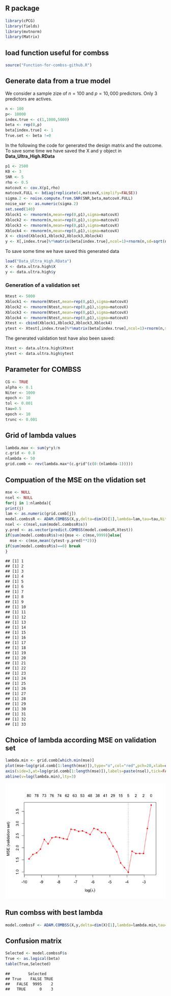 R package
---------

``` r
library(cPCG)
library(fields)
library(mvtnorm)
library(Matrix)
```

load function useful for combss
-------------------------------

``` r
source("Function-for-combss-github.R")
```

Generate data from a true model
-------------------------------

We consider a sample zize of *n* = 100 and *p* = 10, 000 predictors.
Only 3 predictors are actives.

``` r
n <- 100
p<- 10000
index.true <- c(1,1000,5000)
beta <- rep(0,p)
beta[index.true] <- 1
True.set <- beta !=0
```

In the following the code for generated the design matrix and the
outcome. To save some time we have saved the X and y object in
**Data\_Ultra\_High.RData**

``` r
p1 <- 2500
K0 <- 3
SNR <- 5
rho <- 0.5
matcovX <- cov.X(p1,rho)
matcovX.FULL <- bdiag(replicate(4,matcovX,simplify=FALSE))
sigma.2 <- noise.compute.from.SNR(SNR,beta,matcovX.FULL)
noise_var <- as.numeric(sigma.2)
set.seed(140)
Xblock1 <- rmvnorm(n,mean=rep(0,p1),sigma=matcovX)
Xblock2 <- rmvnorm(n,mean=rep(0,p1),sigma=matcovX)
Xblock3 <- rmvnorm(n,mean=rep(0,p1),sigma=matcovX)
Xblock4 <- rmvnorm(n,mean=rep(0,p1),sigma=matcovX)
X <- cbind(Xblock1,Xblock2,Xblock3,Xblock4)
y <- X[,index.true]%*%matrix(beta[index.true],ncol=1)+rnorm(n,sd=sqrt(noise_var))
```

To save some time we have saved this generated data

``` r
load("Data_Ultra_High.RData")
X <- data.ultra.high$X
y <- data.ultra.high$y
```

### Generation of a validation set

``` r
Ntest <- 5000
Xblock1 <- rmvnorm(Ntest,mean=rep(0,p1),sigma=matcovX)
Xblock2 <- rmvnorm(Ntest,mean=rep(0,p1),sigma=matcovX)
Xblock3 <- rmvnorm(Ntest,mean=rep(0,p1),sigma=matcovX)
Xblock4 <- rmvnorm(Ntest,mean=rep(0,p1),sigma=matcovX)
Xtest <- cbind(Xblock1,Xblock2,Xblock3,Xblock4)
ytest <- Xtest[,index.true]%*%matrix(beta[index.true],ncol=1)+rnorm(n,sd=sqrt(noise_var))
```

The generated validation test have also been saved:

``` r
Xtest <- data.ultra.high$Xtest
ytest <- data.ultra.high$ytest
```

Parameter for COMBSS
--------------------

``` r
CG <- TRUE
alpha <- 0.1
Niter <- 1000
epoch <- 10
tol <- 0.001
tau=0.5
epoch <- 10
trunc <- 0.001
```

Grid of lambda values
---------------------

``` r
lambda.max <- sum(y*y)/n
c.grid <- 0.8
nlambda <- 50
grid.comb <- rev(lambda.max*(c.grid^(c(0:(nlambda-1)))))
```

Compuation of the MSE on the vlidation set
------------------------------------------

``` r
mse <- NULL
nsel <- NULL
for(j in 1:nlambda){
print(j)
lam <- as.numeric(grid.comb[j])
model.combssR <- ADAM.COMBSS(X,y,delta=dim(X)[1],lambda=lam,tau=tau,Niter=Niter,alpha=alpha,epoch=epoch,tol=tol,CG=CG,trunc=trunc)
nsel <- c(nsel,sum(model.combssR$s))
y.pred <- as.vector(predict.COMBSS(model.combssR,Xtest))
if(sum(model.combssR$s)>n){mse <- c(mse,9999)}else{
  mse <- c(mse,mean((ytest-y.pred)**2))}
if(sum(model.combssR$s)==0) break
}
```

    ## [1] 1
    ## [1] 2
    ## [1] 3
    ## [1] 4
    ## [1] 5
    ## [1] 6
    ## [1] 7
    ## [1] 8
    ## [1] 9
    ## [1] 10
    ## [1] 11
    ## [1] 12
    ## [1] 13
    ## [1] 14
    ## [1] 15
    ## [1] 16
    ## [1] 17
    ## [1] 18
    ## [1] 19
    ## [1] 20
    ## [1] 21
    ## [1] 22
    ## [1] 23
    ## [1] 24
    ## [1] 25
    ## [1] 26
    ## [1] 27
    ## [1] 28
    ## [1] 29
    ## [1] 30
    ## [1] 31
    ## [1] 32
    ## [1] 33

Choice of lambda according MSE on validation set
------------------------------------------------

``` r
lambda.min <- grid.comb[which.min(mse)]
plot(mse~log(grid.comb[1:length(mse)]),type="o",col="red",pch=20,xlab=expression(log(lambda)),ylab="MSE (validation set)")
axis(side=3,at=log(grid.comb[1:length(mse)]),labels=paste(nsel),tick=FALSE,line=0)
abline(v=log(lambda.min),lty=3)
```

![](Utra_High_dimensional_example_files/figure-markdown_github/unnamed-chunk-19-1.png)

Run combss with best lambda
---------------------------

``` r
model.combssF <- ADAM.COMBSS(X,y,delta=dim(X)[1],lambda=lambda.min,tau=tau,Niter=Niter,alpha=alpha,epoch=epoch,tol=tol,CG=CG,trunc=trunc)
```

Confusion matrix
----------------

``` r
Selected <- model.combssF$s
True <- as.logical(beta)
table(True,Selected)
```

    ##        Selected
    ## True    FALSE TRUE
    ##   FALSE  9995    2
    ##   TRUE      0    3
